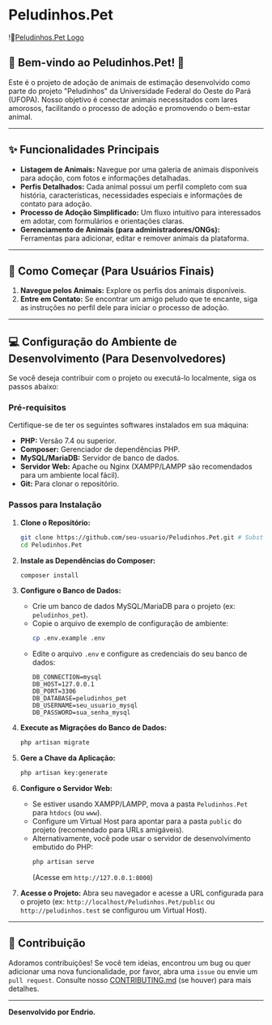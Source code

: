 # Peludinhos.Pet

!🐾[Peludinhos.Pet Logo](https://www.ufopa.edu.br/media/file/site/ufopa/imagens/2019/38b84d3ff194a8c533af5d2d294006b0_540x360.png) <!-- Substitua por um logo real do projeto -->

## 🐾 Bem-vindo ao Peludinhos.Pet! 🐾

Este é o projeto de adoção de animais de estimação desenvolvido como parte do projeto "Peludinhos" da Universidade Federal do Oeste do Pará (UFOPA). Nosso objetivo é conectar animais necessitados com lares amorosos, facilitando o processo de adoção e promovendo o bem-estar animal.

---

## ✨ Funcionalidades Principais

- **Listagem de Animais:** Navegue por uma galeria de animais disponíveis para adoção, com fotos e informações detalhadas.
- **Perfis Detalhados:** Cada animal possui um perfil completo com sua história, características, necessidades especiais e informações de contato para adoção.
- **Processo de Adoção Simplificado:** Um fluxo intuitivo para interessados em adotar, com formulários e orientações claras.
- **Gerenciamento de Animais (para administradores/ONGs):** Ferramentas para adicionar, editar e remover animais da plataforma.

---

## 🚀 Como Começar (Para Usuários Finais)

1. **Navegue pelos Animais:** Explore os perfis dos animais disponíveis.
2. **Entre em Contato:** Se encontrar um amigo peludo que te encante, siga as instruções no perfil dele para iniciar o processo de adoção.

---

## 💻 Configuração do Ambiente de Desenvolvimento (Para Desenvolvedores)

Se você deseja contribuir com o projeto ou executá-lo localmente, siga os passos abaixo:

### Pré-requisitos

Certifique-se de ter os seguintes softwares instalados em sua máquina:

- **PHP:** Versão 7.4 ou superior.
- **Composer:** Gerenciador de dependências PHP.
- **MySQL/MariaDB:** Servidor de banco de dados.
- **Servidor Web:** Apache ou Nginx (XAMPP/LAMPP são recomendados para um ambiente local fácil).
- **Git:** Para clonar o repositório.

### Passos para Instalação

1. **Clone o Repositório:**
   ```bash
   git clone https://github.com/seu-usuario/Peludinhos.Pet.git # Substitua pelo link real do repositório
   cd Peludinhos.Pet
   ```

2. **Instale as Dependências do Composer:**
   ```bash
   composer install
   ```

3. **Configure o Banco de Dados:**
   - Crie um banco de dados MySQL/MariaDB para o projeto (ex: `peludinhos_pet`).
   - Copie o arquivo de exemplo de configuração de ambiente:
     ```bash
     cp .env.example .env
     ```
   - Edite o arquivo `.env` e configure as credenciais do seu banco de dados:
     ```dotenv
     DB_CONNECTION=mysql
     DB_HOST=127.0.0.1
     DB_PORT=3306
     DB_DATABASE=peludinhos_pet
     DB_USERNAME=seu_usuario_mysql
     DB_PASSWORD=sua_senha_mysql
     ```

4. **Execute as Migrações do Banco de Dados:**
   ```bash
   php artisan migrate
   ```

5. **Gere a Chave da Aplicação:**
   ```bash
   php artisan key:generate
   ```

6. **Configure o Servidor Web:**
   - Se estiver usando XAMPP/LAMPP, mova a pasta `Peludinhos.Pet` para `htdocs` (ou `www`).
   - Configure um Virtual Host para apontar para a pasta `public` do projeto (recomendado para URLs amigáveis).
   - Alternativamente, você pode usar o servidor de desenvolvimento embutido do PHP:
     ```bash
     php artisan serve
     ```
     (Acesse em `http://127.0.0.1:8000`)

7. **Acesse o Projeto:**
   Abra seu navegador e acesse a URL configurada para o projeto (ex: `http://localhost/Peludinhos.Pet/public` ou `http://peludinhos.test` se configurou um Virtual Host).

---

## 🤝 Contribuição

Adoramos contribuições! Se você tem ideias, encontrou um bug ou quer adicionar uma nova funcionalidade, por favor, abra uma `issue` ou envie um `pull request`. Consulte nosso [CONTRIBUTING.md](CONTRIBUTING.md) (se houver) para mais detalhes.

---


**Desenvolvido por Endrio.**
